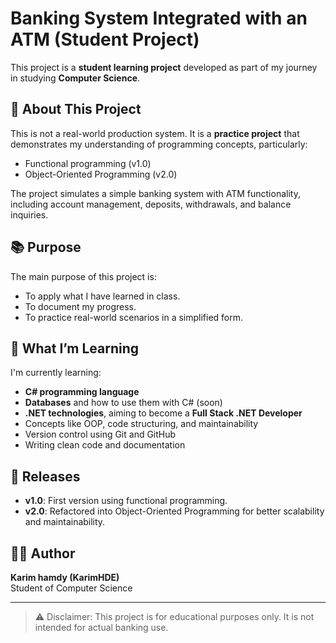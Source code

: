 # Banking System Integrated with an ATM (Student Project)

This project is a **student learning project** developed as part of my journey in studying **Computer Science**.

## 📌 About This Project
This is not a real-world production system. It is a **practice project** that demonstrates my understanding of programming concepts, particularly:
- Functional programming (v1.0)
- Object-Oriented Programming (v2.0)

The project simulates a simple banking system with ATM functionality, including account management, deposits, withdrawals, and balance inquiries.

## 📚 Purpose
The main purpose of this project is:
- To apply what I have learned in class.
- To document my progress.
- To practice real-world scenarios in a simplified form.

## 🧠 What I’m Learning
I'm currently learning:
- **C# programming language**
- **Databases** and how to use them with C# (soon)
- **.NET technologies**, aiming to become a **Full Stack .NET Developer**
- Concepts like OOP, code structuring, and maintainability
- Version control using Git and GitHub
- Writing clean code and documentation

## 🚀 Releases
- **v1.0**: First version using functional programming.
- **v2.0**: Refactored into Object-Oriented Programming for better scalability and maintainability.

## 🧑‍💻 Author
**Karim hamdy (KarimHDE)**  
Student of Computer Science  

---

> ⚠️ Disclaimer: This project is for educational purposes only. It is not intended for actual banking use.
